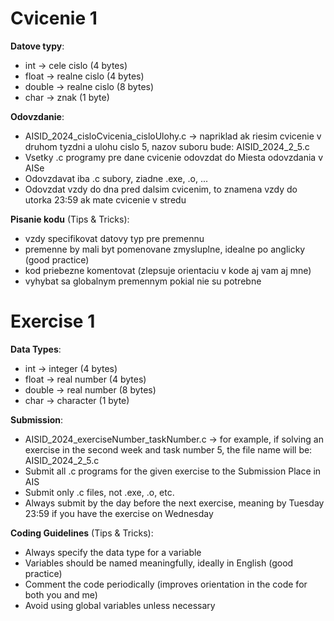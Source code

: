 # Cvicenie 1

**Datove typy**:
- int -> cele cislo (4 bytes)
- float -> realne cislo (4 bytes)
- double -> realne cislo (8 bytes)
- char -> znak (1 byte)

**Odovzdanie**:
- AISID_2024_cisloCvicenia_cisloUlohy.c -> napriklad ak riesim cvicenie v druhom tyzdni a ulohu cislo 5, nazov suboru bude: AISID_2024_2_5.c
- Vsetky .c programy pre dane cvicenie odovzdat do Miesta odovzdania v AISe
- Odovzdavat iba .c subory, ziadne .exe, .o, ...
- Odovzdat vzdy do dna pred dalsim cvicenim, to znamena vzdy do utorka 23:59 ak mate cvicenie v stredu

**Pisanie kodu** (Tips & Tricks):
- vzdy specifikovat datovy typ pre premennu
- premenne by mali byt pomenovane zmysluplne, idealne po anglicky (good practice)
- kod priebezne komentovat (zlepsuje orientaciu v kode aj vam aj mne)
- vyhybat sa globalnym premennym pokial nie su potrebne

# Exercise 1

**Data Types**:
- int -> integer (4 bytes)
- float -> real number (4 bytes)
- double -> real number (8 bytes)
- char -> character (1 byte)

**Submission**:
- AISID_2024_exerciseNumber_taskNumber.c -> for example, if solving an exercise in the second week and task number 5, the file name will be: AISID_2024_2_5.c
- Submit all .c programs for the given exercise to the Submission Place in AIS
- Submit only .c files, not .exe, .o, etc.
- Always submit by the day before the next exercise, meaning by Tuesday 23:59 if you have the exercise on Wednesday

**Coding Guidelines** (Tips & Tricks):
- Always specify the data type for a variable
- Variables should be named meaningfully, ideally in English (good practice)
- Comment the code periodically (improves orientation in the code for both you and me)
- Avoid using global variables unless necessary



